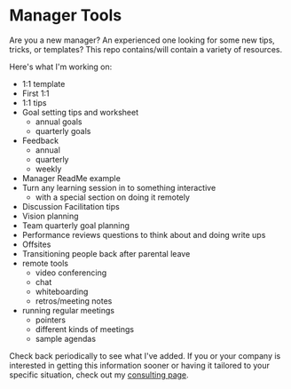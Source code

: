 # Manager Tools
Are you a new manager? An experienced one looking for some new tips, tricks, or templates? This repo contains/will contain a variety of resources. 

Here's what I'm working on:
- 1:1 template
- First 1:1
- 1:1 tips
- Goal setting tips and worksheet
  - annual goals
  - quarterly goals
- Feedback
  - annual
  - quarterly
  - weekly
- Manager ReadMe example
- Turn any learning session in to something interactive
  - with a special section on doing it remotely
- Discussion Facilitation tips
- Vision planning
- Team quarterly goal planning
- Performance reviews questions to think about and doing write ups
- Offsites
- Transitioning people back after parental leave
- remote tools
  - video conferencing
  - chat
  - whiteboarding
  - retros/meeting notes
- running regular meetings
  - pointers
  - different kinds of meetings
  - sample agendas


Check back periodically to see what I've added.
If you or your company is interested in getting this information sooner or having it tailored to your specific situation, check out my [consulting page](http://daydreamsinruby.com/consulting/).
